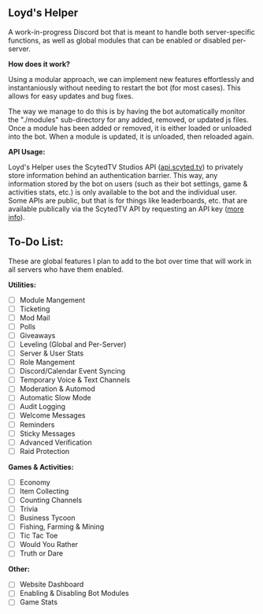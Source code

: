 ## Loyd's Helper

A work-in-progress Discord bot that is meant to handle both server-specific functions, as well as global modules that can be enabled or disabled per-server.

**How does it work?**

Using a modular approach, we can implement new features effortlessly and instantaniously without needing to restart the bot (for most cases). This allows for easy updates and bug fixes.

The way we manage to do this is by having the bot automatically monitor the "./modules" sub-directory for any added, removed, or updated js files. Once a module has been added or removed, it is either loaded or unloaded into the bot. When a module is updated, it is unloaded, then reloaded again.

**API Usage:**

Loyd's Helper uses the ScytedTV Studios API ([api.scyted.tv](https://api.scyted.tv/)) to privately store information behind an authentication barrier. This way, any information stored by the bot on users (such as their bot settings, game & activities stats, etc.) is only available to the bot and the individual user. Some APIs are public, but that is for things like leaderboards, etc. that are available publically via the ScytedTV API by requesting an API key ([more info](https://github.com/ScytedTV-Studios/API/blob/main/Credentials.md)).

## To-Do List:

These are global features I plan to add to the bot over time that will work in all servers who have them enabled.

**Utilities:**
- [ ] Module Mangement
- [ ] Ticketing
- [ ] Mod Mail
- [ ] Polls
- [ ] Giveaways
- [ ] Leveling (Global and Per-Server)
- [ ] Server & User Stats
- [ ] Role Mangement
- [ ] Discord/Calendar Event Syncing
- [ ] Temporary Voice & Text Channels
- [ ] Moderation & Automod
- [ ] Automatic Slow Mode
- [ ] Audit Logging
- [ ] Welcome Messages
- [ ] Reminders
- [ ] Sticky Messages
- [ ] Advanced Verification
- [ ] Raid Protection

**Games & Activities:**
- [ ] Economy
- [ ] Item Collecting
- [ ] Counting Channels
- [ ] Trivia
- [ ] Business Tycoon
- [ ] Fishing, Farming & Mining
- [ ] Tic Tac Toe
- [ ] Would You Rather
- [ ] Truth or Dare

**Other:**
- [ ] Website Dashboard
- [ ] Enabling & Disabling Bot Modules
- [ ] Game Stats
 <!-- - [ ] Minecraft Java: Hypixel
 - [ ] Minecraft Bedrock: The Hive
 - [ ] Xbox Achievements
 - [ ] Playstation Achievements
 - [ ] Steam Profile Stats
 - [ ] Minecraft Bedrock: Realms -->